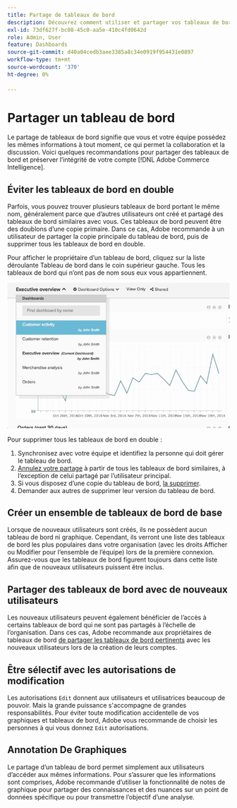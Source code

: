 ```yaml
---
title: Partage de tableaux de bord
description: Découvrez comment utiliser et partager vos tableaux de bord.
exl-id: 73df627f-bc08-45c0-aa5e-410c4fd0642d
role: Admin, User
feature: Dashboards
source-git-commit: d40a04cedb3aee3385a8c34e0919f954431e0897
workflow-type: tm+mt
source-wordcount: '370'
ht-degree: 0%

---
```


# Partager un tableau de bord

Le partage de tableaux de bord signifie que vous et votre équipe possédez les mêmes informations à tout moment, ce qui permet la collaboration et la discussion. Voici quelques recommandations pour partager des tableaux de bord et préserver l’intégrité de votre compte [!DNL Adobe Commerce Intelligence].

## Éviter les tableaux de bord en double

Parfois, vous pouvez trouver plusieurs tableaux de bord portant le même nom, généralement parce que d’autres utilisateurs ont créé et partagé des tableaux de bord similaires avec vous. Ces tableaux de bord peuvent être des doublons d’une copie primaire. Dans ce cas, Adobe recommande à un utilisateur de partager la copie principale du tableau de bord, puis de supprimer tous les tableaux de bord en double.

Pour afficher le propriétaire d’un tableau de bord, cliquez sur la liste déroulante Tableau de bord dans le coin supérieur gauche. Tous les tableaux de bord qui n’ont pas de nom sous eux vous appartiennent.

![](../../mbi/assets/Dash_ownership.png)

Pour supprimer tous les tableaux de bord en double :

1. Synchronisez avec votre équipe et identifiez la personne qui doit gérer le tableau de bord.
1. [Annulez votre partage](../data-user/dashboards/leave-dashboard.md) à partir de tous les tableaux de bord similaires, à l’exception de celui partagé par l’utilisateur principal.
1. Si vous disposez d’une copie du tableau de bord, [ la supprimer](../data-user/dashboards/deleting-dashboard.md).
1. Demander aux autres de supprimer leur version du tableau de bord.

## Créer un ensemble de tableaux de bord de base

Lorsque de nouveaux utilisateurs sont créés, ils ne possèdent aucun tableau de bord ni graphique. Cependant, ils verront une liste des tableaux de bord les plus populaires dans votre organisation (avec les droits Afficher ou Modifier pour l’ensemble de l’équipe) lors de la première connexion. Assurez-vous que les tableaux de bord figurent toujours dans cette liste afin que de nouveaux utilisateurs puissent être inclus.

## Partager des tableaux de bord avec de nouveaux utilisateurs

Les nouveaux utilisateurs peuvent également bénéficier de l’accès à certains tableaux de bord qui ne sont pas partagés à l’échelle de l’organisation. Dans ces cas, Adobe recommande aux propriétaires de tableaux de bord [de partager les tableaux de bord pertinents](../data-user/dashboards/share-dashboard-with-users.md) avec les nouveaux utilisateurs lors de la création de leurs comptes.

## Être sélectif avec les autorisations de modification

Les autorisations `Edit` donnent aux utilisateurs et utilisatrices beaucoup de pouvoir. Mais la grande puissance s&#39;accompagne de grandes responsabilités. Pour éviter toute modification accidentelle de vos graphiques et tableaux de bord, Adobe vous recommande de choisir les personnes à qui vous donnez `Edit` autorisations.

## Annotation De Graphiques

Le partage d’un tableau de bord permet simplement aux utilisateurs d’accéder aux mêmes informations. Pour s’assurer que les informations sont comprises, Adobe recommande d’utiliser la fonctionnalité de notes de graphique pour partager des connaissances et des nuances sur un point de données spécifique ou pour transmettre l’objectif d’une analyse.
